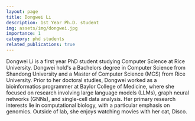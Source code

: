 ```yaml
---
layout: page
title: Dongwei Li
description: 1st Year Ph.D. student
img: assets/img/dongwei.jpg
importance: 1
category: phd students
related_publications: true
---
```


Dongwei Li is a first year PhD student studying Computer Science at Rice University. Dongwei hold's a Bachelors degree in Computer Science from Shandong University and a Master of Computer Science (MCS) from Rice University. Prior to her doctoral studies, Dongwei worked as a bioinformatics programmer at Baylor College of Medicine, where she focused on research involving large language models (LLMs), graph neural networks (GNNs), and single-cell data analysis. Her primary research interests lie in computational biology, with a particular emphasis on genomics. Outside of lab, she enjoys watching movies with her cat, Disco.
